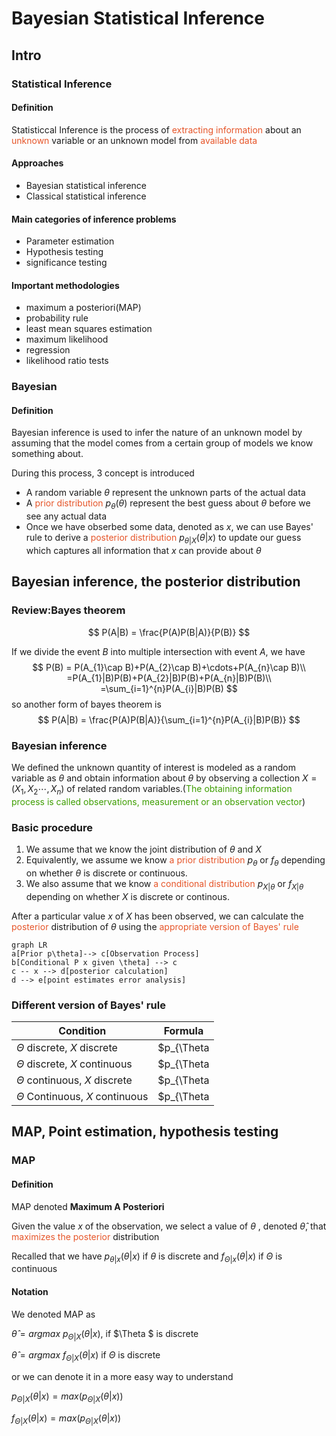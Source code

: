 # Bayesian Statistical Inference

## Intro

### Statistical Inference

#### Definition

Statisticcal Inference is the process of <font color = '#e65529'>extracting information</font> about an <font color = '#e65529'>unknown</font> variable or an unknown model from <font color = '#e65529'>available data</font>

#### Approaches

* Bayesian statistical inference
* Classical statistical inference

#### Main categories of inference problems

* Parameter estimation
* Hypothesis testing
* significance testing

#### Important methodologies

* maximum a posteriori(MAP)
* probability rule
* least mean squares estimation
* maximum likelihood
* regression
* likelihood ratio tests

### Bayesian

#### Definition

Bayesian inference is used to infer the nature of an unknown model by assuming that the model comes from a certain group of models we know something about.

During this process, 3 concept is introduced

* A random variable $\theta$ represent the unknown parts of the actual data
* A <font color = '#e65529'>prior distribution</font> $p_{\theta}(\theta)$ represent the best guess about $\theta$ before we see any actual data
* Once we have obserbed some data, denoted as $x$, we can use Bayes' rule to derive a <font color = '#e65529'>posterior distribution</font> $p_{\theta|X}(\theta|x)$ to update our guess which captures all information that $x$ can provide about $\theta$​ 



## Bayesian inference, the posterior distribution

### Review:Bayes theorem

$$
P(A|B) = \frac{P(A)P(B|A)}{P(B)}
$$

If we divide the event $B$ into multiple intersection with event $A$, we have
$$
P(B) = P(A_{1}\cap B)+P(A_{2}\cap B)+\cdots+P(A_{n}\cap B)\\
=P(A_{1}|B)P(B)+P(A_{2}|B)P(B)+P(A_{n}|B)P(B)\\
=\sum_{i=1}^{n}P(A_{i}|B)P(B)
$$
so another form of bayes theorem is 
$$
P(A|B) = \frac{P(A)P(B|A)}{\sum_{i=1}^{n}P(A_{i}|B)P(B)}
$$

### Bayesian inference

We defined the unknown quantity of interest is modeled as a random variable as $\theta$ and obtain information about $\theta$ by observing a collection $X=(X_{1},X_{2}\cdots,X_{n})$ of related random variables.(<font color = '#3e9e02'>The obtaining information process is called observations, measurement or an observation vector</font>)

### Basic procedure

1. We assume that we know the joint distribution of $\theta$ and $X$ 
2. Equivalently, we assume we know <font color = '#e65529'>a prior distribution</font> $p_{\theta}$ or $f_{\theta}$ depending on whether $\theta$ is discrete or continuous. 
3. We also assume that we know <font color = '#e65529'>a conditional distribution</font> $p_{X|\theta}$ or $f_{X|\theta}$ depending on whether $X$ is discrete or continous.

After a particular value $x$ of $X$ has been observed, we can calculate the <font color = '#e65529'>posterior</font> distribution of $\theta$ using the <font color = '#e65529'>appropriate version of Bayes' rule</font>

```mermaid
graph LR
a[Prior p\theta]--> c[Observation Process]
b[Conditional P x given \theta] --> c
c -- x --> d[posterior calculation]
d --> e[point estimates error analysis]
```

### Different version of Bayes' rule

| Condition                            | Formula                                                      |
| ------------------------------------ | ------------------------------------------------------------ |
| $\Theta$ discrete,  $X$ discrete     | $p_{\Theta | X}(\theta |x)=\cfrac{p_{\Theta}(\theta)p_{X|\Theta}(x|\theta)}{\sum_{\theta '}^{}p_{\Theta}(\theta')p_{X|\Theta}(x|\theta')}$ |
| $\Theta$ discrete,  $X$ continuous   | $p_{\Theta|X}(\theta |x)=\cfrac{p_{\Theta}(\theta)f_{X|\Theta}(x|\theta)}{\sum_{\theta'}^{}p_{\Theta}(\theta')f_{X|\Theta}(x|\theta')}$ |
| $\Theta$ continuous, $X$ discrete    | $p_{\Theta|X}(\theta|x)=\cfrac{f_{\Theta}(\theta)p_{X|\theta}(x|theta)}{\int f_{\Theta}(\theta')p_{X|\Theta}(x|\theta') \ d\theta'}$ |
| $\Theta$ Continuous,  $X$ continuous | $p_{\Theta|X}(\theta|x)=\cfrac{f_{\Theta}(\theta)f_{X|\Theta}(x|\theta)}{\int f_{\Theta}(\theta')f_{X|\Theta}(x|\theta') \ d\theta'}$ |



## MAP, Point estimation, hypothesis testing

### MAP

#### Definition

MAP denoted **Maximum A Posteriori** 

Given the value $x$ of the observation, we select a value of $\theta$ , denoted $\hat{\theta}$, that <font color = '#e65529'>maximizes the posterior</font> distribution

Recalled that we have $p_{\theta|x}(\theta|x)$ if $\theta$ is discrete and $f_{\Theta|x}(\theta|x)$ if $\Theta$​​ is continuous

#### Notation

We denoted MAP as

 $\hat{\theta} = argmax \ p_{\Theta|X}(\theta|x)$, if $\Theta $ is discrete

 $\hat{\theta} = argmax \ f_{\Theta|X}(\theta|x)$ if $\Theta$ is discrete 

or we can denote it in a more easy way to understand

 $p_{\Theta|X}(\theta|x) = max(p_{\Theta|X}(\theta|x))$

 $f_{\Theta|X}(\theta|x) = max(p_{\Theta|X}(\theta|x))$

